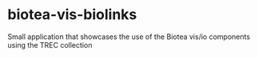 # biotea-vis-biolinks
Small application that showcases the use of the Biotea vis/io components using the TREC collection
